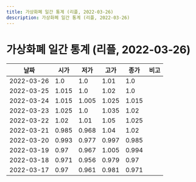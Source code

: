 ```yaml
---
title: 가상화폐 일간 통계 (리플, 2022-03-26)
description: 가상화폐 일간 통계 (리플, 2022-03-26)
---
```


가상화폐 일간 통계 (리플, 2022-03-26)
===

|날짜|시가|저가|고가|종가|비고|
|--|--|--|--|--|--|
|2022-03-26|1.0|1.0|1.01|1.0|    |
|2022-03-25|1.015|1.0|1.02|1.0|    |
|2022-03-24|1.015|1.005|1.025|1.015|    |
|2022-03-23|1.025|1.0|1.035|1.02|    |
|2022-03-22|1.02|1.01|1.05|1.025|    |
|2022-03-21|0.985|0.968|1.04|1.02|    |
|2022-03-20|0.993|0.977|0.997|0.985|    |
|2022-03-19|0.97|0.967|1.005|0.994|    |
|2022-03-18|0.971|0.956|0.979|0.97|    |
|2022-03-17|0.97|0.961|0.981|0.971|    |

